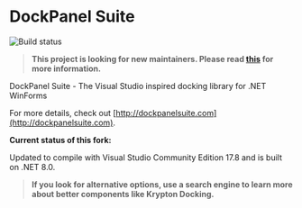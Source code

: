DockPanel Suite
===============

![Build status](https://github.com/dhadner/dockpanelsuite/actions/workflows/dotnet-desktop.yml/badge.svg)

> **This project is looking for new maintainers. Please read [this](https://github.com/dockpanelsuite/dockpanelsuite/issues/663) for more information.**

DockPanel Suite - The Visual Studio inspired docking library for .NET WinForms

For more details, check out [http://dockpanelsuite.com](http://dockpanelsuite.com).

**Current status of this fork:**

Updated to compile with Visual Studio Community Edition 17.8 and is built on .NET 8.0.

> **If you look for alternative options, use a search engine to learn more about better components like Krypton Docking.**


